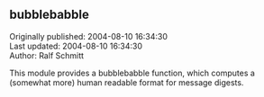 ## bubblebabble  
Originally published: 2004-08-10 16:34:30  
Last updated: 2004-08-10 16:34:30  
Author: Ralf Schmitt  
  
This module provides a bubblebabble function, which computes a (somewhat more) human readable format for message digests.